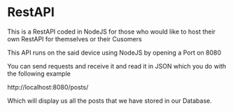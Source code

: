 # RestAPI
This is a RestAPI coded in NodeJS for those who would like to host their own RestAPI for themselves or their Cusomers

This API runs on the said device using NodeJS by opening a Port on 8080 

You can send requests and receive it and read it in JSON which you do with the following example

http://localhost:8080/posts/

Which will display us all the posts that we have stored in our Database.
